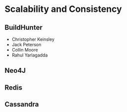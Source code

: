 # Scalability and Consistency
## BuildHunter
- Christopher Keinsley
- Jack Peterson
- Collin Moore
- Rahul Yarlagadda

## Neo4J

## Redis

## Cassandra